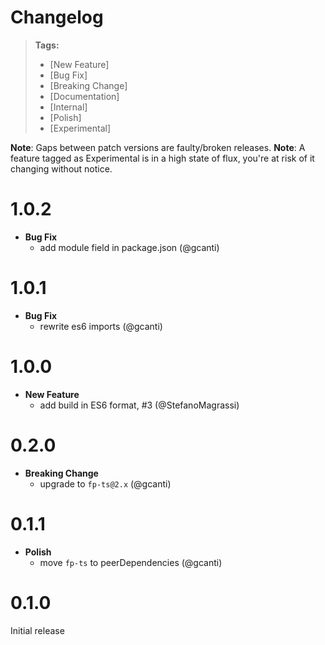 # Changelog

> **Tags:**
>
> - [New Feature]
> - [Bug Fix]
> - [Breaking Change]
> - [Documentation]
> - [Internal]
> - [Polish]
> - [Experimental]

**Note**: Gaps between patch versions are faulty/broken releases.
**Note**: A feature tagged as Experimental is in a high state of flux, you're at risk of it changing without notice.

# 1.0.2

- **Bug Fix**
  - add module field in package.json (@gcanti)

# 1.0.1

- **Bug Fix**
  - rewrite es6 imports (@gcanti)

# 1.0.0

- **New Feature**
  - add build in ES6 format, #3 (@StefanoMagrassi)

# 0.2.0

- **Breaking Change**
  - upgrade to `fp-ts@2.x` (@gcanti)

# 0.1.1

- **Polish**
  - move `fp-ts` to peerDependencies (@gcanti)

# 0.1.0

Initial release
